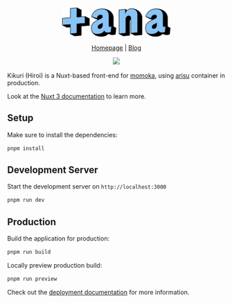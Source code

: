 <p align="center">
<img src="public/tana.svg" width="250px"/>
</p>

<p align="center">
<a href="https://tana.moe/">Homepage</a> | <a href="https://blog.tana.moe/">Blog</a>
</p>

<p align="center">
<img src="https://api.netlify.com/api/v1/badges/6d3d0f60-dbdb-4ce2-ab2e-08c038dc54c0/deploy-status"/>
</p>

Kikuri (Hiroi) is a Nuxt-based front-end for [momoka](https://github.com/tanamoe/momoka), using [arisu](https://github.com/tanamoe/arisu) container in production.

Look at the [Nuxt 3 documentation](https://nuxt.com/docs/getting-started/introduction) to learn more.

## Setup

Make sure to install the dependencies:

```bash
pnpm install
```

## Development Server

Start the development server on `http://localhost:3000`

```bash
pnpm run dev
```

## Production

Build the application for production:

```bash
pnpm run build
```

Locally preview production build:

```bash
pnpm run preview
```

Check out the [deployment documentation](https://nuxt.com/docs/getting-started/deployment) for more information.
